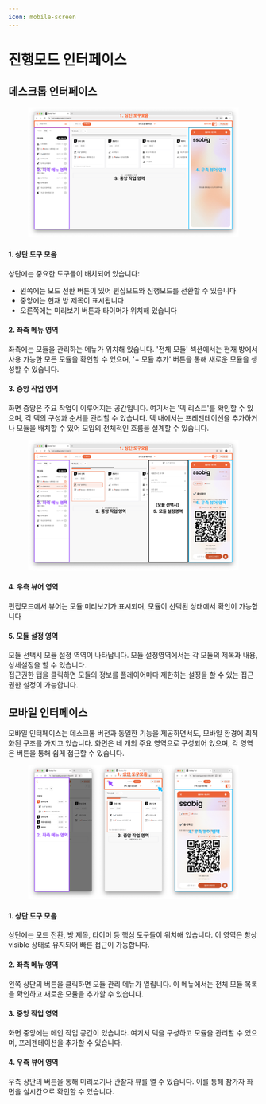 ```yaml
---
icon: mobile-screen
---
```


# 진행모드 인터페이스

## 데스크톱 인터페이스

<figure><img src="../.gitbook/assets/Group 56.png" alt=""><figcaption></figcaption></figure>

#### 1. 상단 도구 모음

상단에는 중요한 도구들이 배치되어 있습니다:

* 왼쪽에는 모드 전환 버튼이 있어 편집모드와 진행모드를 전환할 수 있습니다
* 중앙에는 현재 방 제목이 표시됩니다
* 오른쪽에는 미리보기 버튼과 타이머가 위치해 있습니다

#### 2. 좌측 메뉴 영역

좌측에는 모듈을 관리하는 메뉴가 위치해 있습니다. '전체 모듈' 섹션에서는 현재 방에서 사용 가능한 모든 모듈을 확인할 수 있으며, '+ 모듈 추가' 버튼을 통해 새로운 모듈을 생성할 수 있습니다.

#### 3. 중앙 작업 영역

화면 중앙은 주요 작업이 이루어지는 공간입니다. 여기서는 '덱 리스트'를 확인할 수 있으며, 각 덱의 구성과 순서를 관리할 수 있습니다. 덱 내에서는 프레젠테이션을 추가하거나 모듈을 배치할 수 있어 모임의 전체적인 흐름을 설계할 수 있습니다.

<figure><img src="../.gitbook/assets/Group 57.png" alt=""><figcaption></figcaption></figure>

#### 4. 우측 뷰어 영역

&#x20;편집모드에서 뷰어는 모듈 미리보기가 표시되며, 모듈이 선택된 상태에서 확인이 가능합니다

#### 5. 모듈 설정 영역

모듈 선택시 모듈 설졍 역역이 나타납니다. 모듈 설정영역에서는 각 모듈의 제목과 내용, 상세설정을 할 수 있습니다. \
접근권한 탭을 클릭하면 모듈의 정보를 플레이어마다 제한하는 설정을 할 수 있는 접근권한 설정이 가능합니다.&#x20;





## 모바일 인터페이스



모바일 인터페이스는 데스크톱 버전과 동일한 기능을 제공하면서도, 모바일 환경에 최적화된 구조를 가지고 있습니다. 화면은 네 개의 주요 영역으로 구성되어 있으며, 각 영역은 버튼을 통해 쉽게 접근할 수 있습니다.

<figure><img src="../.gitbook/assets/Group 58.png" alt=""><figcaption></figcaption></figure>

#### **1. 상단 도구 모음**

상단에는 모드 전환, 방 제목, 타이머 등 핵심 도구들이 위치해 있습니다. 이 영역은 항상 visible 상태로 유지되어 빠른 접근이 가능합니다.

#### **2. 좌측 메뉴 영역**

왼쪽 상단의 버튼을 클릭하면 모듈 관리 메뉴가 열립니다. 이 메뉴에서는 전체 모듈 목록을 확인하고 새로운 모듈을 추가할 수 있습니다.

#### **3. 중앙 작업 영역**

화면 중앙에는 메인 작업 공간이 있습니다. 여기서 덱을 구성하고 모듈을 관리할 수 있으며, 프레젠테이션을 추가할 수 있습니다.

#### **4. 우측 뷰어 영역**

우측 상단의 버튼을 통해 미리보기나 관찰자 뷰를 열 수 있습니다. 이를 통해 참가자 화면을 실시간으로 확인할 수 있습니다.
